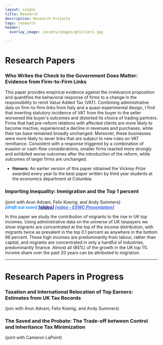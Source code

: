 ```yaml
---
layout: single
title: Research
description: Research Projects
tags: research
header: 
  overlay_image: /assets/images/ghislieri.jpg
  
---
```




# Research Papers

### Who Writes the Check to the Government Does Matter: Evidence from Firm-to-Firm Links
This paper provides empirical evidence against the irrelevance proposition and quantifies the behavioral response of firms to a change in the responsibility to remit Value Added Tax (VAT). Combining administrative data on firm-to-firm links from Italy and a quasi-experimental design, I find that inverting statutory incidence of VAT from the buyer to the seller worsened the buyer's outcomes and distorted its choice of trading partners. Firms that had pre-reform relations with affected clients are more likely to become inactive, experienced a decline in revenues and purchases, while their tax base remained broadly unchanged. Moreover, these businesses were more likely to sever links that are subject to new rules on VAT remittance. Consistent with a response triggered by a combination of evasion or cash-flow considerations, smaller firms reacted more strongly and exhibited worse outcomes after the introduction of the reform, while outcomes of larger firms are unchanged.

- **Honors:** An earlier version of this paper obtained the *Vickrey Prize* awarded every year to the best paper written by third year students at the economics department at Columbia.

### Importing Inequality: Immigration and the Top 1 percent  <br/>
(joint with Arun Advani, Felix Koenig, and Andy Summers) <br/> 
<span style="color:dodgerblue"> <strong> _[draft out soon]_ </strong> </span> 
<span style="color:navy"><strong>_[<a href="/assets/slides/AdvaniKoenigPessinaSummers_slides.pdf" style="color:navy">slides</a>]_</strong></span>
<span style="color:royalblue"><strong>_[<a href="https://youtu.be/A25e9KPowok?t=3736" style="color:royalblue">video - ESWC Presentation</a>]_</strong></span>

In this paper we study the contribution of migrants to the rise in UK top incomes. Using administrative data on the universe of UK taxpayers we show migrants are concentrated at the top of the income distribution, with migrants twice as prevalent in the top 0.1 percent as anywhere in the bottom 96 percent. These high incomes are predominantly from labour, rather than capital, and migrants are concentrated in only a handful of industries, predominantly finance. Almost all (85%) of the growth in the UK top 1% income share over the past 20 years can be attributed to migration.

****

# Research Papers in Progress

### Taxation and International Relocation of Top Earners: Estimates from UK Tax Records
(join with Arun Advani, Felix Koenig, and Andy Summers)

### The Saved and the Probate: The Trade-off between Control and Inheritance Tax Minimization
(joint with Cameron LaPoint)